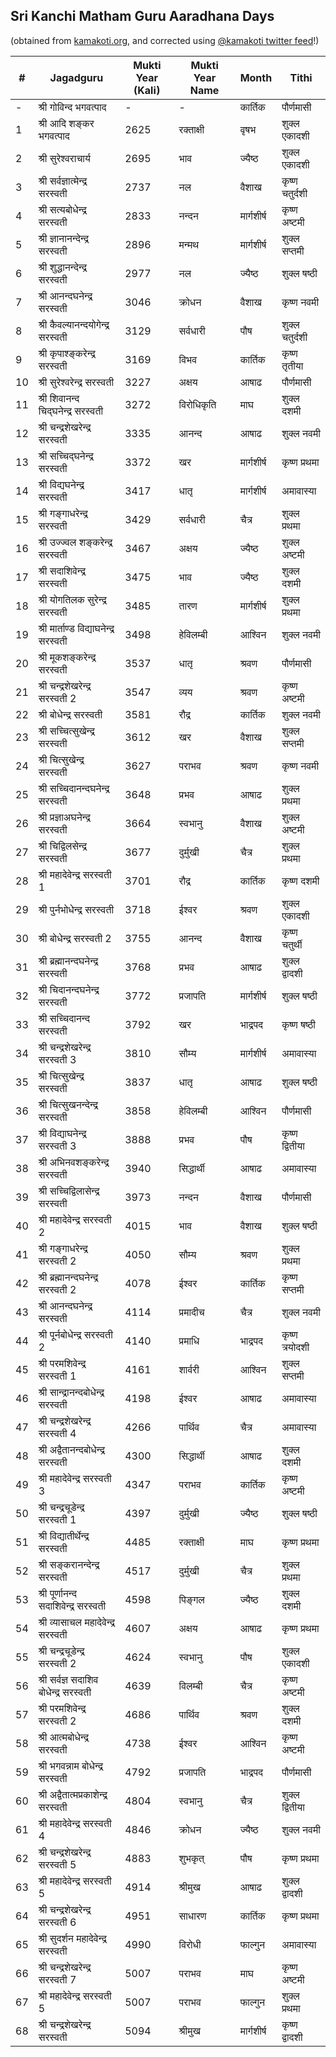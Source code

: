 ## Sri Kanchi Matham Guru Aaradhana Days

(obtained from [kamakoti.org](http://kamakoti.org/peeth/origin.html#appendix2), and corrected using [@kamakoti twitter feed](https://twitter.com/kamakoti)!)

| # | Jagadguru | Mukti Year (Kali) | Mukti Year Name | Month | Tithi |
| - | --------- | ----------------- | --------------- | ----- | ----- |
| - | श्री गोविन्द भगवत्पाद | - | - | कार्तिक | पौर्णमासी |
| 1 | श्री आदि शङ्कर भगवत्पाद | 2625 | रक्ताक्षी | वृषभ | शुक्ल एकादशी |
| 2 | श्री सुरेश्वराचार्य | 2695 | भाव | ज्यैष्ठ | शुक्ल एकादशी |
| 3 | श्री सर्वज्ञात्मेन्द्र सरस्वती | 2737 | नल | वैशाख | कृष्ण चतुर्दशी |
| 4 | श्री सत्यबोधेन्द्र सरस्वती | 2833 | नन्दन | मार्गशीर्ष | कृष्ण अष्टमी |
| 5 | श्री ज्ञानानन्देन्द्र सरस्वती | 2896 | मन्मथ | मार्गशीर्ष | शुक्ल सप्तमी |
| 6 | श्री शुद्धानन्देन्द्र सरस्वती | 2977 | नल | ज्यैष्ठ | शुक्ल षष्ठी |
| 7 | श्री आनन्दघनेन्द्र सरस्वती | 3046 | क्रोधन | वैशाख | कृष्ण नवमी |
| 8 | श्री कैवल्यानन्दयोगेन्द्र सरस्वती | 3129 | सर्वधारी | पौष | शुक्ल चतुर्दशी |
| 9 | श्री कृपाश्ङ्करेन्द्र सरस्वती | 3169 | विभव | कार्तिक | कृष्ण तृतीया |
| 10 | श्री सुरेश्वरेन्द्र सरस्वती | 3227 | अक्षय | आषाढ | पौर्णमासी |
| 11 | श्री शिवानन्द चिद्घनेन्द्र सरस्वती | 3272 | विरोधिकृति | माघ | शुक्ल दशमी |
| 12 | श्री चन्द्रशेखरेन्द्र सरस्वती | 3335 | आनन्द | आषाढ | शुक्ल नवमी |
| 13 | श्री सच्चिद्घनेन्द्र सरस्वती | 3372 | खर | मार्गशीर्ष | कृष्ण प्रथमा |
| 14 | श्री विद्यघनेन्द्र सरस्वती | 3417 | धातृ | मार्गशीर्ष | अमावास्या |
| 15 | श्री गङ्गाधरेन्द्र सरस्वती | 3429 | सर्वधारी | चैत्र | शुक्ल प्रथमा |
| 16 | श्री उज्ज्वल शङ्करेन्द्र सरस्वती | 3467 | अक्षय | ज्यैष्ठ | शुक्ल अष्टमी |
| 17 | श्री सदाशिवेन्द्र सरस्वती | 3475 | भाव | ज्यैष्ठ | शुक्ल दशमी |
| 18 | श्री योगतिलक सुरेन्द्र सरस्वती | 3485 | तारण | मार्गशीर्ष | शुक्ल प्रथमा |
| 19 | श्री मार्ताण्ड विद्याघनेन्द्र सरस्वती | 3498 | हेविलम्बी | आश्विन | शुक्ल नवमी |
| 20 | श्री मूकशङ्करेन्द्र सरस्वती | 3537 | धातृ | श्रवण | पौर्णमासी |
| 21 | श्री चन्द्रशेखरेन्द्र सरस्वती 2 | 3547 | व्यय | श्रवण | कृष्ण अष्टमी |
| 22 | श्री बोधेन्द्र सरस्वती | 3581 | रौद्र | कार्तिक | शुक्ल नवमी |
| 23 | श्री सच्चित्सुखेन्द्र सरस्वती | 3612 | खर | वैशाख | शुक्ल सप्तमी |
| 24 | श्री चित्सुखेन्द्र सरस्वती | 3627 | पराभव | श्रवण | कृष्ण नवमी |
| 25 | श्री सच्चिदानन्दघनेन्द्र सरस्वती | 3648 | प्रभव | आषाढ | शुक्ल प्रथमा |
| 26 | श्री प्रज्ञाअघनेन्द्र सरस्वती | 3664 | स्वभानु | वैशाख | शुक्ल अष्टमी |
| 27 | श्री चिद्विलसेन्द्र सरस्वती | 3677 | दुर्मुखी | चैत्र | शुक्ल प्रथमा |
| 28 | श्री महादेवेन्द्र सरस्वती 1 | 3701 | रौद्र | कार्तिक | कृष्ण दशमी |
| 29 | श्री पुर्नभोधेन्द्र सरस्वती | 3718 | ईश्वर | श्रवण | शुक्ल एकादशी |
| 30 | श्री बोधेन्द्र सरस्वती 2 | 3755 | आनन्द | वैशाख | कृष्ण चतुर्थी |
| 31 | श्री ब्रह्मानन्दघनेन्द्र सरस्वती | 3768 | प्रभव | आषाढ | शुक्ल द्वादशी |
| 32 | श्री चिदानन्दघनेन्द्र सरस्वती | 3772 | प्रजापति | मार्गशीर्ष | शुक्ल षष्ठी |
| 33 | श्री सच्चिदानन्द सरस्वती | 3792 | खर | भाद्रपद | कृष्ण षष्ठी |
| 34 | श्री चन्द्रशेखरेन्द्र सरस्वती 3 | 3810 | सौम्य | मार्गशीर्ष | अमावास्या |
| 35 | श्री चित्सुखेन्द्र सरस्वती | 3837 | धातृ | आषाढ | शुक्ल षष्ठी |
| 36 | श्री चित्सुखनन्देन्द्र सरस्वती | 3858 | हेविलम्बी | आश्विन | पौर्णमासी |
| 37 | श्री विद्याघनेन्द्र सरस्वती 3 | 3888 | प्रभव | पौष | कृष्ण द्वितीया |
| 38 | श्री अभिनवशङ्करेन्द्र सरस्वती | 3940 | सिद्धार्थी | आषाढ | अमावास्या |
| 39 | श्री सच्चिद्विलासेन्द्र सरस्वती | 3973 | नन्दन | वैशाख | पौर्णमासी |
| 40 | श्री महादेवेन्द्र सरस्वती 2 | 4015 | भाव | वैशाख | शुक्ल षष्ठी |
| 41 | श्री गङ्गाधरेन्द्र सरस्वती 2 | 4050 | सौम्य | श्रवण | शुक्ल प्रथमा |
| 42 | श्री ब्रह्मानन्दघनेन्द्र सरस्वती 2 | 4078 | ईश्वर | कार्तिक | कृष्ण सप्तमी |
| 43 | श्री आनन्दघनेन्द्र सरस्वती | 4114 | प्रमादीच | चैत्र | शुक्ल नवमी |
| 44 | श्री पूर्नबोधेन्द्र सरस्वती 2 | 4140 | प्रमाधि | भाद्रपद | कृष्ण त्रयोदशी |
| 45 | श्री परमशिवेन्द्र सरस्वती 1 | 4161 | शार्वरी | आश्विन | शुक्ल सप्तमी |
| 46 | श्री सान्द्रानन्दबोधेन्द्र सरस्वती | 4198 | ईश्वर | आषाढ | अमावास्या |
| 47 | श्री चन्द्रशेखरेन्द्र सरस्वती 4 | 4266 | पार्थिव | चैत्र | अमावास्या |
| 48 | श्री अद्वैतानन्दबोधेन्द्र सरस्वती | 4300 | सिद्धार्थी | आषाढ | शुक्ल दशमी |
| 49 | श्री महादेवेन्द्र सरस्वती 3 | 4347 | पराभव | कार्तिक | कृष्ण अष्टमी |
| 50 | श्री चन्द्रचूडेन्द्र सरस्वती 1 | 4397 | दुर्मुखी | ज्यैष्ठ | शुक्ल षष्ठी |
| 51 | श्री विद्यातीर्थेन्द्र सरस्वती | 4485 | रक्ताक्षी | माघ | कृष्ण प्रथमा |
| 52 | श्री सङ्करानन्देन्द्र सरस्वती | 4517 | दुर्मुखी | चैत्र | शुक्ल प्रथमा |
| 53 | श्री पूर्णानन्द सदाशिवेन्द्र सरस्वती | 4598 | पिङ्गल | ज्यैष्ठ | शुक्ल दशमी |
| 54 | श्री व्यासाचल महादेवेन्द्र सरस्वती | 4607 | अक्षय | आषाढ | कृष्ण प्रथमा |
| 55 | श्री चन्द्रचूडेन्द्र सरस्वती 2 | 4624 | स्वभानु | पौष | शुक्ल एकादशी |
| 56 | श्री सर्वज्ञ सदाशिव बोधेन्द्र सरस्वती | 4639 | विलम्बी | चैत्र | कृष्ण अष्टमी |
| 57 | श्री परमशिवेन्द्र सरस्वती 2 | 4686 | पार्थिव | श्रवण | शुक्ल दशमी |
| 58 | श्री आत्मबोधेन्द्र सरस्वती | 4738 | ईश्वर | आश्विन | कृष्ण अष्टमी |
| 59 | श्री भगवन्नाम बोधेन्द्र सरस्वती | 4792 | प्रजापति | भाद्रपद | पौर्णमासी |
| 60 | श्री अद्वैतात्मप्रकाशेन्द्र सरस्वती | 4804 | स्वभानु | चैत्र | शुक्ल द्वितीया |
| 61 | श्री महादेवेन्द्र सरस्वती 4 | 4846 | क्रोधन | ज्यैष्ठ | शुक्ल नवमी |
| 62 | श्री चन्द्रशेखरेन्द्र सरस्वती 5 | 4883 | शुभकृत् | पौष | कृष्ण प्रथमा |
| 63 | श्री महादेवेन्द्र सरस्वती 5 | 4914 | श्रीमुख | आषाढ | शुक्ल द्वादशी |
| 64 | श्री चन्द्रशेखरेन्द्र सरस्वती 6 | 4951 | साधारण | कार्तिक | कृष्ण प्रथमा |
| 65 | श्री सुदर्शन महादेवेन्द्र सरस्वती | 4990 | विरोधी | फाल्गुन | अमावास्या |
| 66 | श्री चन्द्रशेखरेन्द्र सरस्वती 7 | 5007 | पराभव | माघ | कृष्ण अष्टमी |
| 67 | श्री महादेवेन्द्र सरस्वती 5 | 5007 | पराभव | फाल्गुन | शुक्ल प्रथमा |
| 68 | श्री चन्द्रशेखरेन्द्र सरस्वती | 5094 | श्रीमुख | मार्गशीर्ष | कृष्ण द्वादशी |
